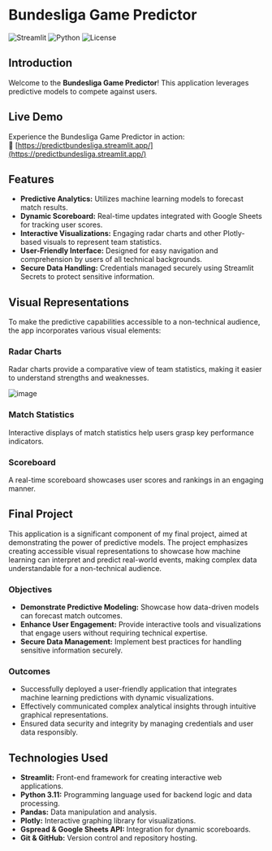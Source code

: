 # Bundesliga Game Predictor

![Streamlit](https://img.shields.io/badge/Streamlit-1.0-blue.svg)
![Python](https://img.shields.io/badge/Python-3.11-blue.svg)
![License](https://img.shields.io/badge/License-MIT-green.svg)

## Introduction

Welcome to the **Bundesliga Game Predictor**! This application leverages predictive models to compete against users. 

## Live Demo

Experience the Bundesliga Game Predictor in action:  
🔗 [https://predictbundesliga.streamlit.app/](https://predictbundesliga.streamlit.app/)

## Features

- **Predictive Analytics:** Utilizes machine learning models to forecast match results.
- **Dynamic Scoreboard:** Real-time updates integrated with Google Sheets for tracking user scores.
- **Interactive Visualizations:** Engaging radar charts and other Plotly-based visuals to represent team statistics.
- **User-Friendly Interface:** Designed for easy navigation and comprehension by users of all technical backgrounds.
- **Secure Data Handling:** Credentials managed securely using Streamlit Secrets to protect sensitive information.

## Visual Representations

To make the predictive capabilities accessible to a non-technical audience, the app incorporates various visual elements:

### Radar Charts

Radar charts provide a comparative view of team statistics, making it easier to understand strengths and weaknesses.

![image](https://github.com/user-attachments/assets/8225ab08-faf4-462a-95b0-0d53334fc215)


### Match Statistics

Interactive displays of match statistics help users grasp key performance indicators.


### Scoreboard

A real-time scoreboard showcases user scores and rankings in an engaging manner.


## Final Project

This application is a significant component of my final project, aimed at demonstrating the power of predictive models. The project emphasizes creating accessible visual representations to showcase how machine learning can interpret and predict real-world events, making complex data understandable for a non-technical audience.

### Objectives

- **Demonstrate Predictive Modeling:** Showcase how data-driven models can forecast match outcomes.
- **Enhance User Engagement:** Provide interactive tools and visualizations that engage users without requiring technical expertise.
- **Secure Data Management:** Implement best practices for handling sensitive information securely.

### Outcomes

- Successfully deployed a user-friendly application that integrates machine learning predictions with dynamic visualizations.
- Effectively communicated complex analytical insights through intuitive graphical representations.
- Ensured data security and integrity by managing credentials and user data responsibly.

## Technologies Used

- **Streamlit:** Front-end framework for creating interactive web applications.
- **Python 3.11:** Programming language used for backend logic and data processing.
- **Pandas:** Data manipulation and analysis.
- **Plotly:** Interactive graphing library for visualizations.
- **Gspread & Google Sheets API:** Integration for dynamic scoreboards.
- **Git & GitHub:** Version control and repository hosting.
